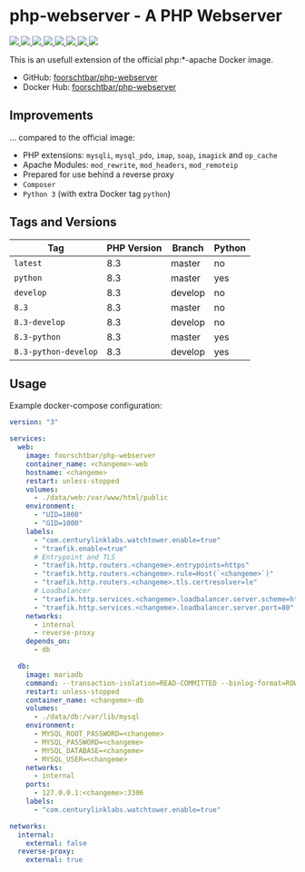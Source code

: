 # php-webserver - A PHP Webserver

[
![](https://img.shields.io/docker/v/foorschtbar/php-webserver/latest?style=plastic)
![](https://img.shields.io/docker/pulls/foorschtbar/php-webserver?style=plastic)
![](https://img.shields.io/docker/stars/foorschtbar/php-webserver?style=plastic)
![](https://img.shields.io/docker/image-size/foorschtbar/php-webserver?style=plastic)
](https://hub.docker.com/repository/docker/foorschtbar/php-webserver)
[
![](https://img.shields.io/github/actions/workflow/status/foorschtbar/php-webserver/build.yml?style=plastic)
![](https://img.shields.io/github/languages/top/foorschtbar/php-webserver?style=plastic)
![](https://img.shields.io/github/last-commit/foorschtbar/php-webserver?style=plastic)
![](https://img.shields.io/github/license/foorschtbar/php-webserver?style=plastic)
](https://github.com/foorschtbar/php-webserver)

This is an usefull extension of the official php:\*-apache Docker image.

- GitHub: [foorschtbar/php-webserver](https://github.com/foorschtbar/php-webserver)
- Docker Hub: [foorschtbar/php-webserver](https://hub.docker.com/r/foorschtbar/php-webserver)

## Improvements

... compared to the official image:

- PHP extensions: `mysqli`, `mysql_pdo`, `imap`, `soap`, `imagick` and `op_cache`
- Apache Modules: `mod_rewrite`, `mod_headers`, `mod_remoteip`
- Prepared for use behind a reverse proxy
- `Composer`
- `Python 3` (with extra Docker tag `python`)

## Tags and Versions

| Tag                  | PHP Version | Branch  | Python |
| -------------------- | ----------- | ------- | ------ |
| `latest`             | 8.3         | master  | no     |
| `python`             | 8.3         | master  | yes    |
| `develop`            | 8.3         | develop | no     |
| `8.3`                | 8.3         | master  | no     |
| `8.3-develop`        | 8.3         | develop | no     |
| `8.3-python`         | 8.3         | master  | yes    |
| `8.3-python-develop` | 8.3         | develop | yes    |

## Usage

Example docker-compose configuration:

```yml
version: "3"

services:
  web:
    image: foorschtbar/php-webserver
    container_name: <changeme>-web
    hostname: <changeme>
    restart: unless-stopped
    volumes:
      - ./data/web:/var/www/html/public
    environment:
      - "UID=1000"
      - "GID=1000"
    labels:
      - "com.centurylinklabs.watchtower.enable=true"
      - "traefik.enable=true"
      # Entrypoint and TLS
      - "traefik.http.routers.<changeme>.entrypoints=https"
      - "traefik.http.routers.<changeme>.rule=Host(`<changeme>`)"
      - "traefik.http.routers.<changeme>.tls.certresolver=le"
      # Loadbalancer
      - "traefik.http.services.<changeme>.loadbalancer.server.scheme=http"
      - "traefik.http.services.<changeme>.loadbalancer.server.port=80"
    networks:
      - internal
      - reverse-proxy
    depends_on:
      - db

  db:
    image: mariadb
    command: --transaction-isolation=READ-COMMITTED --binlog-format=ROW
    restart: unless-stopped
    container_name: <changeme>-db
    volumes:
      - ./data/db:/var/lib/mysql
    environment:
      - MYSQL_ROOT_PASSWORD=<changeme>
      - MYSQL_PASSWORD=<changeme>
      - MYSQL_DATABASE=<changeme>
      - MYSQL_USER=<changeme>
    networks:
      - internal
    ports:
      - 127.0.0.1:<changeme>:3306
    labels:
      - "com.centurylinklabs.watchtower.enable=true"

networks:
  internal:
    external: false
  reverse-proxy:
    external: true
```
